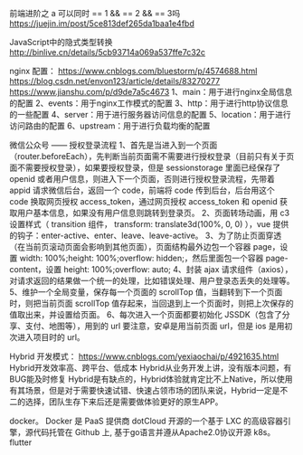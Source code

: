 

前端进阶之 a 可以同时 == 1 && == 2 && == 3吗
https://juejin.im/post/5ce813def265da1baa1e4fbd


JavaScript中的隐式类型转换
http://binlive.cn/details/5cb93714a069a537ffe7c32c


nginx 配置：
https://www.cnblogs.com/bluestorm/p/4574688.html
https://blog.csdn.net/envon123/article/details/83270277
https://www.jianshu.com/p/d9de7a5c4673
1、main：用于进行nginx全局信息的配置
2、events：用于nginx工作模式的配置
3、http：用于进行http协议信息的一些配置
4、server：用于进行服务器访问信息的配置
5、location：用于进行访问路由的配置
6、upstream：用于进行负载均衡的配置



微信公众号 —— 授权登录流程
1、首先是当进入到一个页面（router.beforeEach），先判断当前页面需不需要进行授权登录（目前只有关于页面不需要授权登录），如果要授权登录，但是 sessionstorage 里面已经保存了 openid 或者用户信息，则进入下一个页面，否则进行授权登录流程，先带着 appid 请求微信后台，返回一个 code，前端将 code 传到后台，后台用这个 code 换取网页授权 access_token，通过网页授权 access_token 和 openid 获取用户基本信息，如果没有用户信息则跳转到登录页。
2、页面转场动画，用 c3 设置样式（ transition 组件， transform: translate3d(100%, 0, 0) ），vue 提供的钩子：enter-active、enter、leave、leave-active。
3、为了防止页面穿透（在当前页滚动页面会影响到其他页面），页面结构最外边包一个容器 page，设置 width: 100%;height: 100%;overflow: hidden;，然后里面包一个容器 page-content，设置  height: 100%;overflow: auto;
4、封装 ajax 请求组件（axios），对请求返回的结果做一个统一的处理，比如错误处理、用户登录态丢失的处理等。
5、维护一个全局变量，保存每一个页面的 scrollTop 值，当翻转到下一个页面时，则把当前页面 scrollTop 值存起来，当回退到上一个页面时，则把上次保存的值取出来，并设置给页面。
6、每次进入一个页面都要初始化 JSSDK（包含了分享、支付、地图等），用到的 url 要注意，安卓是用当前页面 url，但是 ios 是用初次进入项目时的 url。


Hybrid 开发模式：
https://www.cnblogs.com/yexiaochai/p/4921635.html
Hybrid开发效率高、跨平台、低成本
Hybrid从业务开发上讲，没有版本问题，有BUG能及时修复
Hybrid是有缺点的，Hybrid体验就肯定比不上Native，所以使用有其场景，但是对于需要快速试错、快速占领市场的团队来说，Hybrid一定是不二的选择，团队生存下来后还是需要做体验更好的原生APP。

docker。
Docker 是 PaaS 提供商 dotCloud 开源的一个基于 LXC 的高级容器引擎，源代码托管在 Github 上, 基于go语言并遵从Apache2.0协议开源
k8s。 flutter